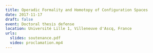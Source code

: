```yaml
---
title: Operadic Formality and Homotopy of Configuration Spaces
date: 2017-11-17
draft: false
event: Doctoral thesis defense
location: Université Lille 1, Villeneuve d'Ascq, France
urls:
  slides: soutenance.pdf
  video: proclamation.mp4
---
```

